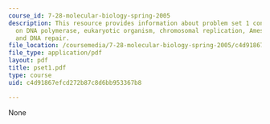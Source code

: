 ```yaml
---
course_id: 7-28-molecular-biology-spring-2005
description: This resource provides information about problem set 1 containing 6 questions
  on DNA polymerase, eukaryotic organism, chromosomal replication, Ames test experiment,
  and DNA repair.
file_location: /coursemedia/7-28-molecular-biology-spring-2005/c4d91867efcd272b87c8d6bb953367b8_pset1.pdf
file_type: application/pdf
layout: pdf
title: pset1.pdf
type: course
uid: c4d91867efcd272b87c8d6bb953367b8

---
```

None